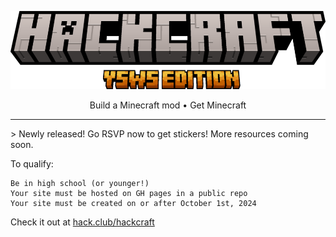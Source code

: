 <p align="center"><img alt="Hackcraft" src="./public/images/logo.png"></a>
<p align="center">
  <span>Build a Minecraft mod</span><span> • </span><span>Get Minecraft</span>
</p>
<hr />
> Newly released! Go RSVP now to get stickers! More resources coming soon.

To qualify:

    Be in high school (or younger!)
    Your site must be hosted on GH pages in a public repo
    Your site must be created on or after October 1st, 2024

Check it out at [hack.club/hackcraft](https://hack.club/hackcraft)